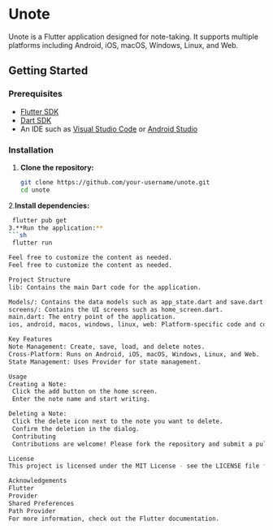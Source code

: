 # Unote

Unote is a Flutter application designed for note-taking. It supports multiple platforms including Android, iOS, macOS, Windows, Linux, and Web.

## Getting Started

### Prerequisites

- [Flutter SDK](https://flutter.dev/docs/get-started/install)
- [Dart SDK](https://dart.dev/get-dart)
- An IDE such as [Visual Studio Code](https://code.visualstudio.com/) or [Android Studio](https://developer.android.com/studio)

### Installation

1. **Clone the repository:**
   ```sh
   git clone https://github.com/your-username/unote.git
   cd unote
2.**Install dependencies:**
   ```sh
    flutter pub get
3.**Run the application:**
   ```sh
    flutter run

Feel free to customize the content as needed.
Feel free to customize the content as needed.

Project Structure
lib: Contains the main Dart code for the application.

Models/: Contains the data models such as app_state.dart and save.dart.
screens/: Contains the UI screens such as home_screen.dart.
main.dart: The entry point of the application.
ios, android, macos, windows, linux, web: Platform-specific code and configurations.

Key Features
Note Management: Create, save, load, and delete notes.
Cross-Platform: Runs on Android, iOS, macOS, Windows, Linux, and Web.
State Management: Uses Provider for state management.

Usage
Creating a Note:
    Click the add button on the home screen.
    Enter the note name and start writing.

Deleting a Note:
    Click the delete icon next to the note you want to delete.
    Confirm the deletion in the dialog.
    Contributing
    Contributions are welcome! Please fork the repository and submit a pull request.

License
This project is licensed under the MIT License - see the LICENSE file for details.

Acknowledgements
Flutter
Provider
Shared Preferences
Path Provider
For more information, check out the Flutter documentation.

